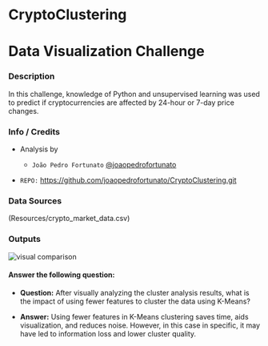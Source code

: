 # CryptoClustering

# Data Visualization Challenge

### Description
In this challenge, knowledge of Python and unsupervised learning was used to predict if cryptocurrencies are affected by 24-hour or 7-day price changes.

### Info / Credits

- Analysis by
   * `João Pedro Fortunato` [@joaopedrofortunato](https://github.com/joaopedrofortunato)

- `REPO:` https://github.com/joaopedrofortunato/CryptoClustering.git

### Data Sources

(Resources/crypto_market_data.csv)

### Outputs

![visual comparison](images/composite_plot.png)

#### Answer the following question: 

  * **Question:** After visually analyzing the cluster analysis results, what is the impact of using fewer features to cluster the data using K-Means?

  * **Answer:** Using fewer features in K-Means clustering saves time, aids visualization, and reduces noise. However, in this case in specific, it may have led to information loss and lower cluster quality.
